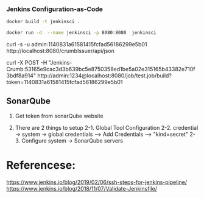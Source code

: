 ### Jenkins Configuration-as-Code


```sh
docker build -t jenkinsci .

docker run -d  --name jenkinsci -p 8080:8080  jenkinsci
```


curl -s -u admin:1140831a61581415fcfad56186299e5b01  http://localhost:8080/crumbIssuer/api/json

curl -X POST  -H "Jenkins-Crumb:53165e9cac3d3b639bc5e8750358ed1be5a02e315165b43382e710f3bdf8a914" http://admin:1234@localhost:8080/job/test.job/build?token=1140831a61581415fcfad56186299e5b01



## SonarQube
1. Get token from sonarQube website

2. There are 2 things to setup
 2-1. Global Tool Configuration
 2-2. credential -> system -> global credentials --> Add Credentials --> "kind=secret" 
 2-3. Configure system -> SonarQube servers 



# Referencese:
https://www.jenkins.io/blog/2019/02/06/ssh-steps-for-jenkins-pipeline/
https://www.jenkins.io/blog/2018/11/07/Validate-Jenkinsfile/